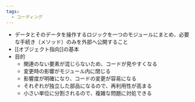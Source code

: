 ```yaml
---
tags:
  - コーディング
---
```

- データとそのデータを操作するロジックを一つのモジュールにまとめ、必要な手続き（メソッド）のみを外部へ公開すること
- [[オブジェクト指向]]の基本
- 目的
	- 関連のない要素が混じらないため、コードが見やすくなる
	- 変更時の影響がモジュール内に閉じる
	- 影響度が明確になり、コードの変更が容易になる
	- それぞれが独立した部品になるので、再利用性が高まる
	- 小さい単位に分割されるので、複雑な問題に対処できる